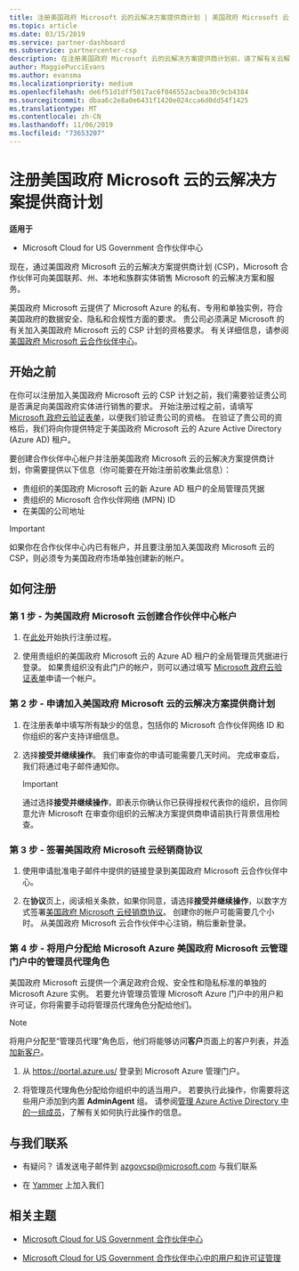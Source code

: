 ```yaml
---
title: 注册美国政府 Microsoft 云的云解决方案提供商计划 | 美国政府 Microsoft 云合作伙伴中心
ms.topic: article
ms.date: 03/15/2019
ms.service: partner-dashboard
ms.subservice: partnercenter-csp
description: 在注册美国政府 Microsoft 云的云解决方案提供商计划前，请了解有关云解决方案提供商计划要求的详细信息。
author: MaggiePucciEvans
ms.author: evansma
ms.localizationpriority: medium
ms.openlocfilehash: de6f51d1dff5017ac6f046552acbea30c9cb4384
ms.sourcegitcommit: dbaa6c2e8a0e6431f1420e024cca6d0dd54f1425
ms.translationtype: MT
ms.contentlocale: zh-CN
ms.lasthandoff: 11/06/2019
ms.locfileid: "73653207"
---
```

# <a name="enroll-in-the-cloud-solution-provider-program-for-microsoft-cloud-for-us-government"></a>注册美国政府 Microsoft 云的云解决方案提供商计划

**适用于**

-  Microsoft Cloud for US Government 合作伙伴中心

现在，通过美国政府 Microsoft 云的云解决方案提供商计划 (CSP)，Microsoft 合作伙伴可向美国联邦、州、本地和族群实体销售 Microsoft 的云解决方案和服务。 

美国政府 Microsoft 云提供了 Microsoft Azure 的私有、专用和单独实例，符合美国政府的数据安全、隐私和合规性方面的要求。 贵公司必须满足 Microsoft 的有关加入美国政府 Microsoft 云的 CSP 计划的资格要求。 有关详细信息，请参阅[美国政府 Microsoft 云合作伙伴中心](partner-center-for-microsoft-us-govt-cloud.md)。

## <a name="before-you-begin"></a>开始之前

在你可以注册加入美国政府 Microsoft 云的 CSP 计划之前，我们需要验证贵公司是否满足向美国政府实体进行销售的要求。 开始注册过程之前，请填写 [Microsoft 政府云验证表单](https://azuregov.microsoft.com/csp)，以便我们验证贵公司的资格。 在验证了贵公司的资格后，我们将向你提供特定于美国政府 Microsoft 云的 Azure Active Directory (Azure AD) 租户。  

要创建合作伙伴中心帐户并注册美国政府 Microsoft 云的云解决方案提供商计划，你需要提供以下信息（你可能要在开始注册前收集此信息）：

-  贵组织的美国政府 Microsoft 云的新 Azure AD 租户的全局管理员凭据
-  贵组织的 Microsoft 合作伙伴网络 (MPN) ID 
-  在美国的公司地址

> [!IMPORTANT]  
> 如果你在合作伙伴中心内已有帐户，并且要注册加入美国政府 Microsoft 云的 CSP，则必须专为美国政府市场单独创建新的帐户。

## <a name="how-to-enroll"></a>如何注册 

### <a name="step-1---create-a-partner-center-account-for-microsoft-cloud-for-us-government"></a>第 1 步 - 为美国政府 Microsoft 云创建合作伙伴中心帐户

1.  在[此处](https://partnercenter.microsoft.com/register/resellerusgjoinnow)开始执行注册过程。 

2.  使用贵组织的美国政府 Microsoft 云的 Azure AD 租户的全局管理员凭据进行登录。 如果贵组织没有此门户的帐户，则可以通过填写 [Microsoft 政府云验证表单](https://azuregov.microsoft.com/csp)申请一个帐户。


### <a name="step-2---apply-to-participate-in-the-cloud-solution-provider-program-for-microsoft-cloud-for-us-government"></a>第 2 步 - 申请加入美国政府 Microsoft 云的云解决方案提供商计划

1.  在注册表单中填写所有缺少的信息，包括你的 Microsoft 合作伙伴网络 ID 和你组织的客户支持详细信息。 

2.  选择**接受并继续操作**。 我们审查你的申请可能需要几天时间。 完成审查后，我们将通过电子邮件通知你。

    > [!IMPORTANT]  
    > 通过选择**接受并继续操作**，即表示你确认你已获得授权代表你的组织，且你同意允许 Microsoft 在审查你组织的云解决方案提供商申请前执行背景信用检查。


### <a name="step-3---sign-the-reseller-agreement-for-microsoft-cloud-for-us-government"></a>第 3 步 - 签署美国政府 Microsoft 云经销商协议

1. 使用申请批准电子邮件中提供的链接登录到美国政府 Microsoft 云合作伙伴中心。 

2. 在**协议**页上，阅读相关条款，如果你同意，请选择**接受并继续操作**，以数字方式签署[美国政府 Microsoft 云经销商协议](https://go.microsoft.com/fwlink/p/?linkid=843364)。 创建你的帐户可能需要几个小时。 从美国政府 Microsoft 云合作伙伴中心注销，稍后重新登录。


### <a name="step-4---assign-users-to-the-admin-agent-role-in-the-microsoft-azure-admin-portal-for-microsoft-cloud-for-us-government"></a>第 4 步 - 将用户分配给 Microsoft Azure 美国政府 Microsoft 云管理门户中的管理员代理角色

美国政府 Microsoft 云提供一个满足政府合规、安全性和隐私标准的单独的 Microsoft Azure 实例。 若要允许管理员管理 Microsoft Azure 门户中的用户和许可证，你将需要手动将管理员代理角色分配给他们。

> [!NOTE]  
> 将用户分配至“管理员代理”角色后，他们将能够访问**客户**页面上的客户列表，并[添加新客户](add-a-new-customer.md)。   

1.  从 https://portal.azure.us/ 登录到 Microsoft Azure 管理门户。

2.  将管理员代理角色分配给你组织中的适当用户。 若要执行此操作，你需要将这些用户添加到内置 **AdminAgent** 组。 请参阅[管理 Azure Active Directory 中的一组成员](https://docs.microsoft.com/azure/active-directory/active-directory-groups-members-azure-portal)，了解有关如何执行此操作的信息。
 
## <a name="connect-with-us"></a>与我们联系

- 有疑问？ 请发送电子邮件到 azgovcsp@microsoft.com 与我们联系

- 在 [Yammer](https://www.yammer.com/cloudpartnercommunity/#/threads/inGroup?type=in_group&feedId=11509777&view=all) 上加入我们 

## <a name="related-topics"></a>相关主题

-  [Microsoft Cloud for US Government 合作伙伴中心](partner-center-for-microsoft-us-govt-cloud.md)

-  [Microsoft Cloud for US Government 合作伙伴中心中的用户和许可证管理](user-management-in-partner-center-for-microsoft-us-govt-cloud.md)


